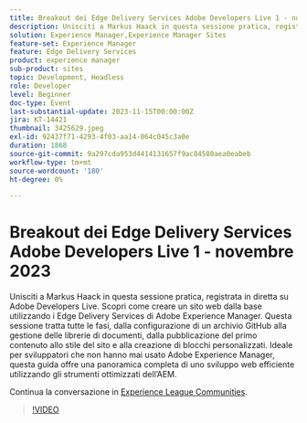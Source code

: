 ```yaml
---
title: Breakout dei Edge Delivery Services Adobe Developers Live 1 - novembre 2023
description: Unisciti a Markus Haack in questa sessione pratica, registrata in diretta su Adobe Developers Live. Scopri come creare un sito web dalla base utilizzando i Edge Delivery Services di Adobe Experience Manager. Questa sessione tratta tutte le fasi, dalla configurazione di un archivio GitHub alla gestione delle librerie di documenti, dalla pubblicazione del primo contenuto allo stile del sito e alla creazione di blocchi personalizzati. Ideale per sviluppatori che non hanno mai usato Adobe Experience Manager, questa guida offre una panoramica completa di uno sviluppo web efficiente utilizzando gli strumenti ottimizzati dell’AEM.
solution: Experience Manager,Experience Manager Sites
feature-set: Experience Manager
feature: Edge Delivery Services
product: experience manager
sub-product: sites
topic: Development, Headless
role: Developer
level: Beginner
doc-type: Event
last-substantial-update: 2023-11-15T00:00:00Z
jira: KT-14421
thumbnail: 3425629.jpeg
exl-id: 92437f71-4293-4f03-aa14-064c045c3a0e
duration: 1868
source-git-commit: 9a297cda953d4414131657f9ac84580aea0eabeb
workflow-type: tm+mt
source-wordcount: '180'
ht-degree: 0%

---
```


# Breakout dei Edge Delivery Services Adobe Developers Live 1 - novembre 2023

Unisciti a Markus Haack in questa sessione pratica, registrata in diretta su Adobe Developers Live. Scopri come creare un sito web dalla base utilizzando i Edge Delivery Services di Adobe Experience Manager. Questa sessione tratta tutte le fasi, dalla configurazione di un archivio GitHub alla gestione delle librerie di documenti, dalla pubblicazione del primo contenuto allo stile del sito e alla creazione di blocchi personalizzati. Ideale per sviluppatori che non hanno mai usato Adobe Experience Manager, questa guida offre una panoramica completa di uno sviluppo web efficiente utilizzando gli strumenti ottimizzati dell’AEM.

Continua la conversazione in [Experience League Communities](https://adobe.ly/3Q82EUF).

>[!VIDEO](https://video.tv.adobe.com/v/3425629/?learn=on)
